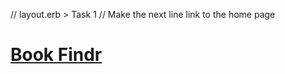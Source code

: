 //  layout.erb > Task 1
//  Make the next line link to the home page

<h1><a href="/">Book Findr</a></h1>
